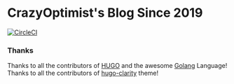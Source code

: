 # CrazyOptimist's Blog Since 2019

[![CircleCI](https://dl.circleci.com/status-badge/img/gh/crazyoptimist/crazyoptimist-github-io/tree/master.svg?style=svg)](https://dl.circleci.com/status-badge/redirect/gh/crazyoptimist/crazyoptimist-github-io/tree/master)

### Thanks
Thanks to all the contributors of [HUGO](https://gohugo.io/) and the awesome [Golang](https://golang.org/) Language!  
Thanks to all the contributors of [hugo-clarity](https://github.com/chipzoller/hugo-clarity) theme!
